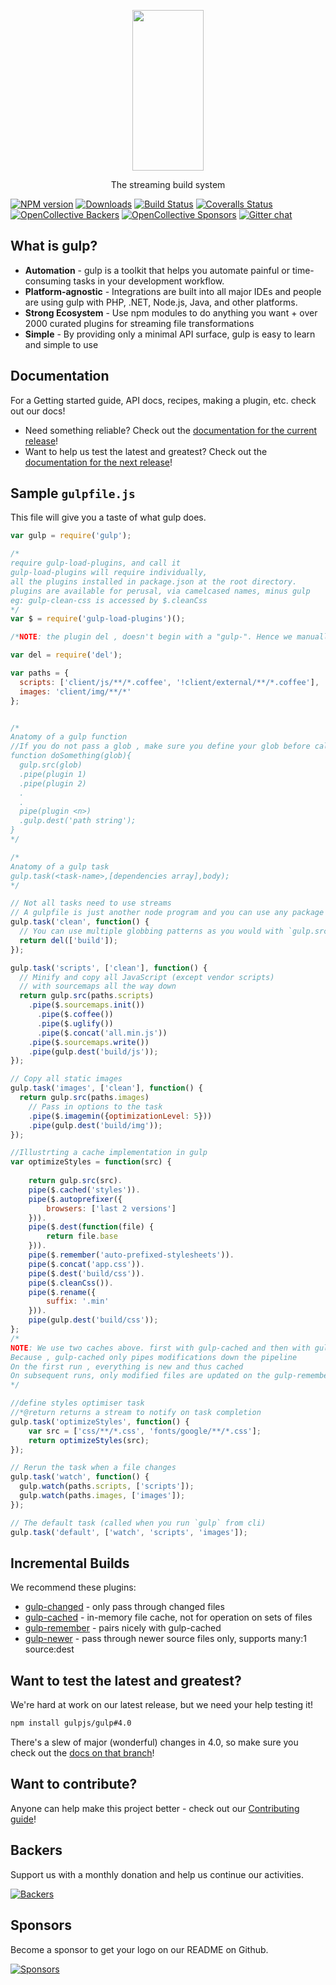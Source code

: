 <p align="center">
  <a href="http://gulpjs.com">
    <img height="257" width="114" src="https://raw.githubusercontent.com/gulpjs/artwork/master/gulp-2x.png">
  </a>
  <p align="center">The streaming build system</p>
</p>

[![NPM version][npm-image]][npm-url] [![Downloads][downloads-image]][npm-url] [![Build Status][travis-image]][travis-url] [![Coveralls Status][coveralls-image]][coveralls-url] [![OpenCollective Backers][backer-badge]][backer-url] [![OpenCollective Sponsors][sponsor-badge]][sponsor-url] [![Gitter chat][gitter-image]][gitter-url]


## What is gulp?

- **Automation** - gulp is a toolkit that helps you automate painful or time-consuming tasks in your development workflow.
- **Platform-agnostic** - Integrations are built into all major IDEs and people are using gulp with PHP, .NET, Node.js, Java, and other platforms.
- **Strong Ecosystem** - Use npm modules to do anything you want + over 2000 curated plugins for streaming file transformations
- **Simple** - By providing only a minimal API surface, gulp is easy to learn and simple to use

## Documentation

For a Getting started guide, API docs, recipes, making a plugin, etc. check out our docs!

- Need something reliable? Check out the [documentation for the current release](/docs/README.md)!
- Want to help us test the latest and greatest? Check out the [documentation for the next release](https://github.com/gulpjs/gulp/tree/4.0)!

## Sample `gulpfile.js`

This file will give you a taste of what gulp does.

```js
var gulp = require('gulp');

/*
require gulp-load-plugins, and call it
gulp-load-plugins will require individually,
all the plugins installed in package.json at the root directory.
plugins are available for perusal, via camelcased names, minus gulp
eg: gulp-clean-css is accessed by $.cleanCss
*/
var $ = require('gulp-load-plugins')();

/*NOTE: the plugin del , doesn't begin with a "gulp-". Hence we manually load it into gulpfile*/

var del = require('del');

var paths = {
  scripts: ['client/js/**/*.coffee', '!client/external/**/*.coffee'],
  images: 'client/img/**/*'
};


/*
Anatomy of a gulp function
//If you do not pass a glob , make sure you define your glob before calling gulp.src();
function doSomething(glob){
  gulp.src(glob)
  .pipe(plugin 1)
  .pipe(plugin 2)
  .
  .
  pipe(plugin <n>)
  .gulp.dest('path string');
}
*/

/*
Anatomy of a gulp task
gulp.task(<task-name>,[dependencies array],body);
*/

// Not all tasks need to use streams
// A gulpfile is just another node program and you can use any package available on npm
gulp.task('clean', function() {
  // You can use multiple globbing patterns as you would with `gulp.src`
  return del(['build']);
});

gulp.task('scripts', ['clean'], function() {
  // Minify and copy all JavaScript (except vendor scripts)
  // with sourcemaps all the way down
  return gulp.src(paths.scripts)
    .pipe($.sourcemaps.init())
      .pipe($.coffee())
      .pipe($.uglify())
      .pipe($.concat('all.min.js'))
    .pipe($.sourcemaps.write())
    .pipe(gulp.dest('build/js'));
});

// Copy all static images
gulp.task('images', ['clean'], function() {
  return gulp.src(paths.images)
    // Pass in options to the task
    .pipe($.imagemin({optimizationLevel: 5}))
    .pipe(gulp.dest('build/img'));
});

//Illustrting a cache implementation in gulp
var optimizeStyles = function(src) {
    
    return gulp.src(src).
    pipe($.cached('styles')).
    pipe($.autoprefixer({
        browsers: ['last 2 versions']
    })).
    pipe($.dest(function(file) {
        return file.base
    })).
    pipe($.remember('auto-prefixed-stylesheets')).
    pipe($.concat('app.css')).
    pipe($.dest('build/css')).
    pipe($.cleanCss()).
    pipe($.rename({
        suffix: '.min'
    })).
    pipe(gulp.dest('build/css'));
};
/*
NOTE: We use two caches above. first with gulp-cached and then with gulp-remember
Because , gulp-cached only pipes modifications down the pipeline
On the first run , everything is new and thus cached
On subsequent runs, only modified files are updated on the gulp-remember cache
*/

//define styles optimiser task
//*@return returns a stream to notify on task completion
gulp.task('optimizeStyles', function() {
    var src = ['css/**/*.css', 'fonts/google/**/*.css'];
    return optimizeStyles(src);
});

// Rerun the task when a file changes
gulp.task('watch', function() {
  gulp.watch(paths.scripts, ['scripts']);
  gulp.watch(paths.images, ['images']);
});

// The default task (called when you run `gulp` from cli)
gulp.task('default', ['watch', 'scripts', 'images']);
```

## Incremental Builds

We recommend these plugins:

- [gulp-changed](https://github.com/sindresorhus/gulp-changed) - only pass through changed files
- [gulp-cached](https://github.com/contra/gulp-cached) - in-memory file cache, not for operation on sets of files
- [gulp-remember](https://github.com/ahaurw01/gulp-remember) - pairs nicely with gulp-cached
- [gulp-newer](https://github.com/tschaub/gulp-newer) - pass through newer source files only, supports many:1 source:dest

## Want to test the latest and greatest?

We're hard at work on our latest release, but we need your help testing it!

```sh
npm install gulpjs/gulp#4.0
```

There's a slew of major (wonderful) changes in 4.0, so make sure you check out the [docs on that branch](https://github.com/gulpjs/gulp/tree/4.0)!

## Want to contribute?

Anyone can help make this project better - check out our [Contributing guide](/CONTRIBUTING.md)!

## Backers

Support us with a monthly donation and help us continue our activities.

[![Backers][backers-image]][support-url]

## Sponsors

Become a sponsor to get your logo on our README on Github.

[![Sponsors][sponsors-image]][support-url]

[downloads-image]: https://img.shields.io/npm/dm/gulp.svg
[npm-url]: https://www.npmjs.com/package/gulp
[npm-image]: https://img.shields.io/npm/v/gulp.svg

[travis-url]: https://travis-ci.org/gulpjs/gulp
[travis-image]: https://img.shields.io/travis/gulpjs/gulp/master.svg

[coveralls-url]: https://coveralls.io/r/gulpjs/gulp
[coveralls-image]: https://img.shields.io/coveralls/gulpjs/gulp/master.svg

[gitter-url]: https://gitter.im/gulpjs/gulp
[gitter-image]: https://badges.gitter.im/gulpjs/gulp.svg

[backer-url]: #backers
[backer-badge]: https://opencollective.com/gulpjs/backers/badge.svg?color=blue
[sponsor-url]: #sponsors
[sponsor-badge]: https://opencollective.com/gulpjs/sponsors/badge.svg?color=blue

[support-url]: https://opencollective.com/gulpjs#support

[backers-image]: https://opencollective.com/gulpjs/backers.svg
[sponsors-image]: https://opencollective.com/gulpjs/sponsors.svg
